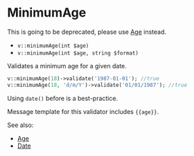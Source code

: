 # MinimumAge

This is going to be deprecated, please use [Age](Age.md) instead.

- `v::minimumAge(int $age)`
- `v::minimumAge(int $age, string $format)`

Validates a minimum age for a given date.

```php
v::minimumAge(18)->validate('1987-01-01'); //true
v::minimumAge(18, 'd/m/Y')->validate('01/01/1987'); //true
```

Using `date()` before is a best-practice.

Message template for this validator includes `{{age}}`.

See also:

  * [Age](Age.md)
  * [Date](Date.md)
